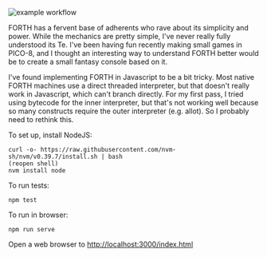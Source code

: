 ![example workflow](https://github.com/jbush001/fconsole/actions/workflows/node.js.yml/badge.svg)

FORTH has a fervent base of adherents who rave about its simplicity and power.
While the mechanics are pretty simple, I've never really fully understood its Te.
I've been having fun recently making small games in PICO-8, and I thought an
interesting way to understand FORTH better would be to create a small fantasy
console based on it.

I've found implementing FORTH in Javascript to be a bit tricky. Most native
FORTH machines use a direct threaded interpreter, but that doesn't really
work in Javascript, which can't branch directly. For my first pass, I tried using
bytecode for the inner interpreter, but that's not working well because so many
constructs require the outer interpreter (e.g. allot). So I probably need to
rethink this.

To set up, install NodeJS:

    curl -o- https://raw.githubusercontent.com/nvm-sh/nvm/v0.39.7/install.sh | bash
    (reopen shell)
    nvm install node

To run tests:

    npm test

To run in browser:

    npm run serve

Open a web browser to <http://localhost:3000/index.html>
